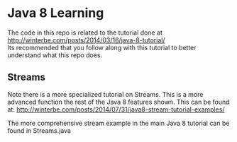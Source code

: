 # Java 8 Learning
The code in this repo is related to the tutorial done at http://winterbe.com/posts/2014/03/16/java-8-tutorial/ <br>
Its recommended that you follow along with this tutorial to better understand what this repo does.

## Streams
Note there is a more specialized tutorial on Streams. This is a more advanced function the rest of the Java 8 features
shown.
This can be found at: http://winterbe.com/posts/2014/07/31/java8-stream-tutorial-examples/

The more comprehensive stream example in the main Java 8 tutorial can be found in Streams.java
